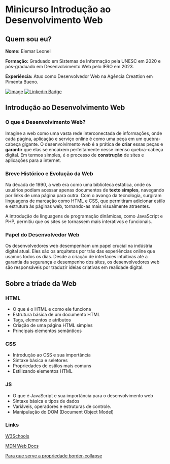 # Minicurso Introdução ao Desenvolvimento Web

## Quem sou eu?

**Nome:** Elemar Leonel

**Formação:** Graduado em Sistemas de Informação pela UNESC em 2020 e pós-graduado em Desenvolvimento Web pelo IFRO em 2023.

**Experiência:** Atuo como Desenvolvedor Web na Agência Creattion em Pimenta Bueno.

[![image](https://img.shields.io/badge/Instagram-E4405F?style=flat-square&logo=instagram&logoColor=white)](https://www.instagram.com/elemarleonel.dev/)
[![Linkedin Badge](https://img.shields.io/badge/-LinkedIn-blue?style=flat-square&logo=Linkedin&logoColor=white&link=https://www.linkedin.com/in/marianne-dutra-0086801a1/)](https://www.linkedin.com/in/elemarleonel/)

## Introdução ao Desenvolvimento Web

### O que é Desenvolvimento Web?

Imagine a web como uma vasta rede interconectada de informações, onde cada página, aplicação e serviço online é como uma peça em um quebra-cabeça gigante. O desenvolvimento web é a prática de **criar** essas peças e **garantir** que elas se encaixem perfeitamente nesse imenso quebra-cabeça digital. Em termos simples, é o processo de **construção** de sites e aplicações para a internet.

### Breve Histórico e Evolução da Web

Na década de 1990, a web era como uma biblioteca estática, onde os usuários podiam acessar apenas documentos de **texto simples**, navegando por links de uma página para outra. Com o avanço da tecnologia, surgiram linguagens de marcação como HTML e CSS, que permitiram adicionar estilo e estrutura às páginas web, tornando-as mais visualmente atraentes.

A introdução de linguagens de programação dinâmicas, como JavaScript e PHP, permitiu que os sites se tornassem mais interativos e funcionais.

### Papel do Desenvolvedor Web

Os desenvolvedores web desempenham um papel crucial na indústria digital atual. Eles são os arquitetos por trás das experiências online que usamos todos os dias. Desde a criação de interfaces intuitivas até a garantia da segurança e desempenho dos sites, os desenvolvedores web são responsáveis por traduzir ideias criativas em realidade digital.

## Sobre a tríade da Web

### HTML

- O que é o HTML e como ele funciona
- Estrutura básica de um documento HTML
- Tags, elementos e atributos
- Criação de uma página HTML simples
- Principais elementos semânticos

### CSS

- Introdução ao CSS e sua importância
- Sintaxe básica e seletores
- Propriedades de estilos mais comuns
- Estilizando elementos HTML

### JS

- O que é JavaScript e sua importância para o desenvolvimento web
- Sintaxe básica e tipos de dados
- Variáveis, operadores e estruturas de controle.
- Manipulação do DOM (Document Object Model)

### Links

[W3Schools](https://www.w3schools.com/)

[MDN Web Docs](https://developer.mozilla.org/en-US/)

[Para que serve a propriedade border-collapse](https://acervolima.com/css-propriedade-border-collapse/)
